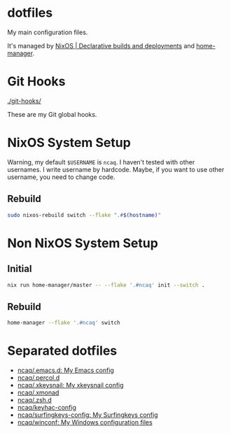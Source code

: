 # dotfiles

My main configuration files.

It's managed by
[NixOS | Declarative builds and deployments](https://nixos.org/) and
[home-manager](https://github.com/nix-community/home-manager).

# Git Hooks

[./git-hooks/](./git-hooks/)

These are my Git global hooks.

# NixOS System Setup

Warning,
my default `$USERNAME` is `ncaq`.
I haven't tested with other usernames.
I write username by hardcode.
Maybe, if you want to use other username, you need to change code.

## Rebuild

``` zsh
sudo nixos-rebuild switch --flake ".#$(hostname)"
```

# Non NixOS System Setup

## Initial

``` zsh
nix run home-manager/master -- --flake '.#ncaq' init --switch .
```

## Rebuild

``` zsh
home-manager --flake '.#ncaq' switch
```

# Separated dotfiles

* [ncaq/.emacs.d: My Emacs config](https://github.com/ncaq/.emacs.d)
* [ncaq/.percol.d](https://github.com/ncaq/.percol.d)
* [ncaq/.xkeysnail: My xkeysnail config](https://github.com/ncaq/.xkeysnail)
* [ncaq/.xmonad](https://github.com/ncaq/.xmonad)
* [ncaq/.zsh.d](https://github.com/ncaq/.zsh.d)
* [ncaq/keyhac-config](https://github.com/ncaq/keyhac-config)
* [ncaq/surfingkeys-config: My Surfingkeys config](https://github.com/ncaq/surfingkeys-config)
* [ncaq/winconf: My Windows configuration files](https://github.com/ncaq/winconf)
